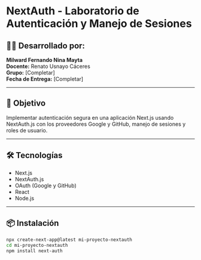 # NextAuth - Laboratorio de Autenticación y Manejo de Sesiones

## 👨‍💻 Desarrollado por:
**Milward Fernando Nina Mayta**  
**Docente:** Renato Usnayo Cáceres  
**Grupo:** [Completar]  
**Fecha de Entrega:** [Completar]

---

## 🎯 Objetivo
Implementar autenticación segura en una aplicación Next.js usando NextAuth.js con los proveedores Google y GitHub, manejo de sesiones y roles de usuario.

---

## 🛠️ Tecnologías
- Next.js
- NextAuth.js
- OAuth (Google y GitHub)
- React
- Node.js

---

## 📦 Instalación

```bash
npx create-next-app@latest mi-proyecto-nextauth
cd mi-proyecto-nextauth
npm install next-auth
